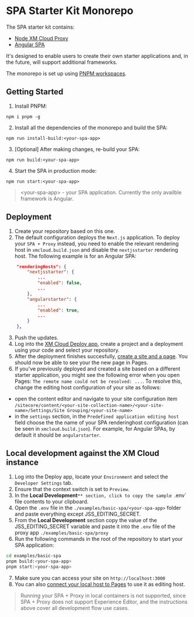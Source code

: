# SPA Starter Kit Monorepo

The SPA starter kit contains:

* [Node XM Cloud Proxy](proxy/)
* [Angular SPA](angular/)

It's designed to enable users to create their own starter applications and, in the future, will support additional frameworks.

The monorepo is set up using [PNPM workspaces](https://pnpm.io/workspaces).

## Getting Started

1. Install PNPM:
```shell
npm i pnpm -g
```

2. Install all the dependencies of the monorepo and build the SPA:
```shell
npm run install-build:<your-spa-app>
```

3. [Optional] After making changes, re-build your SPA:
```shell
npm run build:<your-spa-app>
```

4. Start the SPA in production mode:
```shell
npm run start:<your-spa-app>
```

> \<your-spa-app\> - your SPA application. Currently the only availble framework is Angular.

## Deployment

1. Create your repository based on this one.
2. The default configuration deploys the `Next.js` application. To deploy your `SPA + Proxy` instead, you need to enable the relevant rendering host in `xmcloud.build.json` and disable the `nextjsstarter` rendering host. The following example is for an Angular SPA:
  ```json
      "renderingHosts": {
          "nextjsstarter": {
              ...
              "enabled": false,
              ...
          },
          "angularstarter": {
              ...
              "enabled": true,
              ...
          }
      },
  ```
3. Push the updates.
4. Log into the [XM Cloud Deploy app](https://deploy.sitecorecloud.io/), create a project and a deployment using your code and select your repository.
5. After the deployment finishes succesfully, [create a site and a page](https://doc.sitecore.com/xmc/en/developers/xm-cloud/create-a-site-and-a-page.html). You should now be able to see your the new page in Pages.
6. If you've previously deployed and created a site based on a different starter application, you might see the following error when you open Pages: `The remote name could not be resolved: ...`. To resolve this, change the editing host configuration of your site as follows:
  - open the content editor and navigate to your site configuration item `/sitecore/content/<your-site-collection-name>/<your-site-name>/Settings/Site Grouping/<your-site-name>`
  - in the `settings` section, in the `Predefined application editing host` field choose the the name of your SPA renderinghost configuration (can be seen in `xmcloud.build.json`). For example, for Angular SPAs, by default it should be `angularstarter`.

## Local development against the XM Cloud instance

1. Log into the Deploy app, locate your `Environment` and select the `Developer Settings` tab.
2. Ensure that the context switch is set to `Preview`.
3. In the **Local Development**`** section, click to copy the sample `.env` file contents to your clipboard.
4. Open the `.env` file in the `./examples/basic-spa/<your-spa-app>` folder and paste everything except JSS_EDITING_SECRET.
5. From the **Local Development** section copy the value of the JSS_EDITING_SECRET variable and paste it into the `.env` file of the proxy app `./examples/basic-spa/proxy`
6. Run the following commands in the root of the repository to start your SPA application:
  ```bash
  cd examples/basic-spa
  pnpm build:<your-spa-app>
  pnpm start:<your-spa-app>
  ```
7. Make sure you can access your site on `http://localhost:3000`
8. You can also [connect your local host to Pages](https://doc.sitecore.com/xmc/en/developers/xm-cloud/connect-your-local-host-to-pages.html) to use it as editing host.

> Running your SPA + Proxy in local containers is not supported, since SPA + Proxy does not support Experience Editor, and the instructions above cover all development flow use cases.
